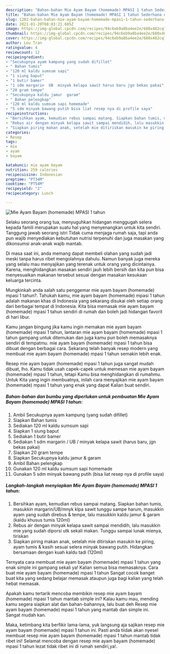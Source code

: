 ```yaml
---
description: "Bahan-bahan Mie Ayam Bayam (homemade) MPASI 1 tahun Sederhana dan Mudah Dibuat"
title: "Bahan-bahan Mie Ayam Bayam (homemade) MPASI 1 tahun Sederhana dan Mudah Dibuat"
slug: 1202-bahan-bahan-mie-ayam-bayam-homemade-mpasi-1-tahun-sederhana-dan-mudah-dibuat
date: 2021-01-20T08:03:21.605Z
image: https://img-global.cpcdn.com/recipes/94c6eb9a8ba4ee2e/680x482cq70/mie-ayam-bayam-homemade-mpasi-1-tahun-foto-resep-utama.jpg
thumbnail: https://img-global.cpcdn.com/recipes/94c6eb9a8ba4ee2e/680x482cq70/mie-ayam-bayam-homemade-mpasi-1-tahun-foto-resep-utama.jpg
cover: https://img-global.cpcdn.com/recipes/94c6eb9a8ba4ee2e/680x482cq70/mie-ayam-bayam-homemade-mpasi-1-tahun-foto-resep-utama.jpg
author: Lou Tran
ratingvalue: 4
reviewcount: 12
recipeingredient:
- "Secukupnya ayam kampung yang sudah difillet"
- " Bahan tumis"
- "120 ml kaldu sumsum sapi"
- "1 siung baput"
- "1 butir bamer"
- "1 sdm margarin  UB  minyak kelapa sawit harus baru jgn bekas pakai"
- "20 gram tempe"
- "Secukupnya kaldu jamur  garam"
- " Bahan pelengkap"
- "120 ml kaldu sumsum sapi homemade"
- "5 sdm minyak bawang putih bisa liat resep nya di profile saya"
recipeinstructions:
- "Bersihkan ayam, kemudian rebus sampai matang. Siapkan bahan tumis, masukkin margarin/UB/mnyk klpa sawit tunggu sampe harum, masukkin ayam yang sudah direbus &amp; tempe, lalu masukkin kaldu jamur &amp; garam (kaldu khusus tumis 120ml)"
- "Rebus air dengan minyak kelapa sawit sampai mendidih, lalu masukkin mie yang sudah diporsi utk sekali makan. Tunggu sampai lunak mienya, tiriskan"
- "Siapkan piring makan anak, setelah mie ditiriskan masukin ke piring, ayam tumis &amp; kasih sesuai selera minyak bawang putih. Hidangkan bersamaan dengan kuah kaldu tadi (120ml)"
categories:
- Resep
tags:
- mie
- ayam
- bayam

katakunci: mie ayam bayam 
nutrition: 259 calories
recipecuisine: Indonesian
preptime: "PT34M"
cooktime: "PT54M"
recipeyield: "2"
recipecategory: Lunch

---
```



![Mie Ayam Bayam (homemade) MPASI 1 tahun](https://img-global.cpcdn.com/recipes/94c6eb9a8ba4ee2e/680x482cq70/mie-ayam-bayam-homemade-mpasi-1-tahun-foto-resep-utama.jpg)

Selaku seorang orang tua, menyuguhkan hidangan menggugah selera kepada famili merupakan suatu hal yang menyenangkan untuk kita sendiri. Tanggung jawab seorang istri Tidak cuma menjaga rumah saja, tapi anda pun wajib menyediakan kebutuhan nutrisi terpenuhi dan juga masakan yang dikonsumsi anak-anak wajib mantab.

Di masa  saat ini, anda memang dapat membeli olahan yang sudah jadi meski tanpa harus ribet mengolahnya dahulu. Namun banyak juga mereka yang selalu mau menyajikan yang terenak untuk orang yang dicintainya. Karena, menghidangkan masakan sendiri jauh lebih bersih dan kita pun bisa menyesuaikan makanan tersebut sesuai dengan masakan kesukaan keluarga tercinta. 



Mungkinkah anda salah satu penggemar mie ayam bayam (homemade) mpasi 1 tahun?. Tahukah kamu, mie ayam bayam (homemade) mpasi 1 tahun adalah makanan khas di Indonesia yang sekarang disukai oleh setiap orang dari berbagai tempat di Indonesia. Kita bisa memasak mie ayam bayam (homemade) mpasi 1 tahun sendiri di rumah dan boleh jadi hidangan favorit di hari libur.

Kamu jangan bingung jika kamu ingin memakan mie ayam bayam (homemade) mpasi 1 tahun, lantaran mie ayam bayam (homemade) mpasi 1 tahun gampang untuk ditemukan dan juga kamu pun boleh memasaknya sendiri di tempatmu. mie ayam bayam (homemade) mpasi 1 tahun bisa dibuat dengan berbagai cara. Sekarang telah banyak resep modern yang membuat mie ayam bayam (homemade) mpasi 1 tahun semakin lebih enak.

Resep mie ayam bayam (homemade) mpasi 1 tahun juga sangat mudah dibuat, lho. Kamu tidak usah capek-capek untuk memesan mie ayam bayam (homemade) mpasi 1 tahun, tetapi Kamu bisa menghidangkan di rumahmu. Untuk Kita yang ingin membuatnya, inilah cara menyajikan mie ayam bayam (homemade) mpasi 1 tahun yang enak yang dapat Kalian buat sendiri.

<!--inarticleads1-->

##### Bahan-bahan dan bumbu yang diperlukan untuk pembuatan Mie Ayam Bayam (homemade) MPASI 1 tahun:

1. Ambil Secukupnya ayam kampung (yang sudah difillet)
1. Siapkan  Bahan tumis
1. Sediakan 120 ml kaldu sumsum sapi
1. Siapkan 1 siung baput
1. Sediakan 1 butir bamer
1. Sediakan 1 sdm margarin / UB / minyak kelapa sawit (harus baru, jgn bekas pakai)
1. Siapkan 20 gram tempe
1. Siapkan Secukupnya kaldu jamur &amp; garam
1. Ambil  Bahan pelengkap
1. Gunakan 120 ml kaldu sumsum sapi homemade
1. Gunakan 5 sdm minyak bawang putih (bisa liat resep nya di profile saya)




<!--inarticleads2-->

##### Langkah-langkah menyiapkan Mie Ayam Bayam (homemade) MPASI 1 tahun:

1. Bersihkan ayam, kemudian rebus sampai matang. Siapkan bahan tumis, masukkin margarin/UB/mnyk klpa sawit tunggu sampe harum, masukkin ayam yang sudah direbus &amp; tempe, lalu masukkin kaldu jamur &amp; garam (kaldu khusus tumis 120ml)
1. Rebus air dengan minyak kelapa sawit sampai mendidih, lalu masukkin mie yang sudah diporsi utk sekali makan. Tunggu sampai lunak mienya, tiriskan
1. Siapkan piring makan anak, setelah mie ditiriskan masukin ke piring, ayam tumis &amp; kasih sesuai selera minyak bawang putih. Hidangkan bersamaan dengan kuah kaldu tadi (120ml)




Ternyata cara membuat mie ayam bayam (homemade) mpasi 1 tahun yang enak simple ini gampang sekali ya! Kalian semua bisa memasaknya. Cara buat mie ayam bayam (homemade) mpasi 1 tahun Sangat cocok banget buat kita yang sedang belajar memasak ataupun juga bagi kalian yang telah hebat memasak.

Apakah kamu tertarik mencoba membikin resep mie ayam bayam (homemade) mpasi 1 tahun mantab simple ini? Kalau kamu mau, mending kamu segera siapkan alat dan bahan-bahannya, lalu buat deh Resep mie ayam bayam (homemade) mpasi 1 tahun yang mantab dan simple ini. Sangat mudah kan. 

Maka, ketimbang kita berfikir lama-lama, yuk langsung aja sajikan resep mie ayam bayam (homemade) mpasi 1 tahun ini. Pasti anda tiidak akan nyesel membuat resep mie ayam bayam (homemade) mpasi 1 tahun mantab tidak ribet ini! Selamat mencoba dengan resep mie ayam bayam (homemade) mpasi 1 tahun lezat tidak ribet ini di rumah sendiri,ya!.

